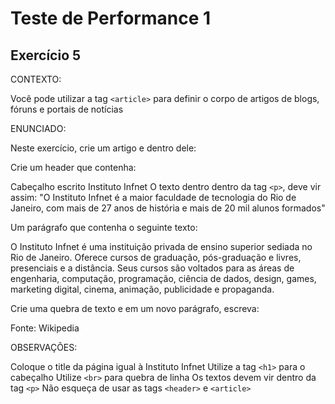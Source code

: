 # Teste de Performance 1

## Exercício 5

CONTEXTO:

Você pode utilizar a tag ``<article>`` para definir o corpo de artigos de blogs, fóruns e portais de notícias

ENUNCIADO:

Neste exercício, crie um artigo e dentro dele:

Crie um header que contenha:

Cabeçalho escrito Instituto Infnet
O texto dentro dentro da tag ``<p>``, deve vir assim:
"O Instituto Infnet é a maior faculdade de tecnologia do Rio de Janeiro, com mais de 27 anos de história e mais de 20 mil alunos formados"

Um parágrafo que contenha o seguinte texto:

O Instituto Infnet é uma instituição privada de ensino superior sediada no Rio de Janeiro. Oferece cursos de graduação, pós-graduação e livres, presenciais e a distância. Seus cursos são voltados para as áreas de engenharia, computação, programação, ciência de dados, design, games, marketing digital, cinema, animação, publicidade e propaganda.

Crie uma quebra de texto e em um novo parágrafo, escreva:

Fonte: Wikipedia

OBSERVAÇÕES:

Coloque o title da página igual à Instituto Infnet
Utilize a tag ``<h1>`` para o cabeçalho
Utilize ``<br>`` para quebra de linha
Os textos devem vir dentro da tag ``<p>``
Não esqueça de usar as tags ``<header>`` e ``<article>``
